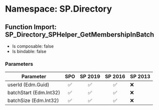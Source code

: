 # Namespace: SP.Directory

## Function Import: SP_Directory_SPHelper_GetMembershipInBatch

- Is composable: false
- Is bindable: false

### Parameters

Parameter | SPO | SP 2019 | SP 2016 | SP 2013
----------|:---:|:-------:|:-------:|:-------
userId (Edm.Guid) | ✅ | ✅ | ✅ | ❌
batchStart (Edm.Int32) | ✅ | ✅ | ✅ | ❌
batchSize (Edm.Int32) | ✅ | ✅ | ✅ | ❌